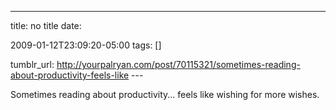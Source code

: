 ---
title: no title
date:

 2009-01-12T23:09:20-05:00 
tags:  []

tumblr_url:
http://yourpalryan.com/post/70115321/sometimes-reading-about-productivity-feels-like
\-\--

Sometimes reading about productivity... feels like wishing for more
wishes.
